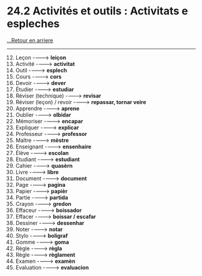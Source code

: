 # 24.2 Activités et outils : Activitats e espleches

[...Retour en arriere](../../../menu_fiches.md)

---

12. Leçon  ----> **leiçon**
13. Activité  ----> **activitat**
14. Outil  ----> **esplech**
15. Cours  ----> **cors**
16. Devoir  ----> **dever**
17. Étudier  ----> **estudiar**
18. Réviser (technique) ----> **revisar**
19. Réviser (leçon) / revoir ----> **repassar, tornar veire**
20. Apprendre  ----> **aprene**
21. Oublier  ----> **olbidar**
22. Mémoriser  ----> **encapar**
23. Expliquer  ----> **explicar**
24. Professeur  ----> **professor**
25. Maître  ----> **mèstre**
26. Enseignant  ----> **ensenhaire**
27. Élève  ----> **escolan**
28. Etudiant  ----> **estudiant**
29. Cahier  ----> **quasèrn**
30. Livre  ----> **libre**
31. Document  ----> **document**
32. Page  ----> **pagina**
33. Papier ----> **papièr**
34. Partie  ----> **partida**
35. Crayon ----> **gredon**
36. Effaceur  ----> **boissador**
37. Effacer  ----> **boissar / escafar**
38. Dessiner  ----> **dessenhar**
39. Noter  ----> **notar**
40. Stylo  ----> **boligraf**
41. Gomme  ----> **goma**
42. Règle  ----> **règla**
43. Règle ----> **règlament**
44. Examen  ----> **examèn**
45. Evaluation  ----> **evaluacion**